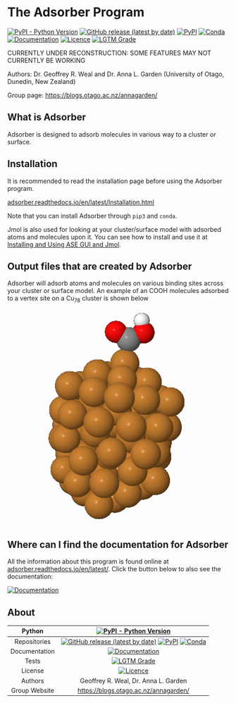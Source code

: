 # The Adsorber Program

[![PyPI - Python Version](https://img.shields.io/pypi/pyversions/Adsorber)](https://docs.python.org/3/)
[![GitHub release (latest by date)](https://img.shields.io/github/v/release/GardenGroupUO/Adsorber)](https://github.com/GardenGroupUO/Adsorber)
[![PyPI](https://img.shields.io/pypi/v/Adsorber)](https://pypi.org/project/Adsorber/)
[![Conda](https://img.shields.io/conda/v/gardengroupuo/adsorber)](https://anaconda.org/GardenGroupUO/adsorber)
[![Documentation](https://img.shields.io/badge/Docs-click%20here-brightgreen)](https://adsorber.readthedocs.io/en/latest/)
[![Licence](https://img.shields.io/github/license/GardenGroupUO/Adsorber)](https://www.gnu.org/licenses/agpl-3.0.en.html)
[![LGTM Grade](https://img.shields.io/lgtm/grade/python/github/GardenGroupUO/Adsorber)](https://lgtm.com/projects/g/GardenGroupUO/Adsorber/context:python)

CURRENTLY UNDER RECONSTRUCTION: SOME FEATURES MAY NOT CURRENTLY BE WORKING

Authors: Dr. Geoffrey R. Weal and Dr. Anna L. Garden (University of Otago, Dunedin, New Zealand)

Group page: https://blogs.otago.ac.nz/annagarden/

## What is Adsorber

Adsorber is designed to adsorb molecules in various way to a cluster or surface. 

## Installation

It is recommended to read the installation page before using the Adsorber program. 

[adsorber.readthedocs.io/en/latest/Installation.html](https://adsorber.readthedocs.io/en/latest/Installation.html)

Note that you can install Adsorber through ``pip3`` and ``conda``. 

Jmol is also used for looking at your cluster/surface model with adsorbed atoms and molecules upon it. You can see how to install and use it at [Installing and Using ASE GUI and Jmol](https://adsorber.readthedocs.io/en/latest/External_programs_that_will_be_useful_to_install_for_using_Adsorber.html). 

## Output files that are created by Adsorber

Adsorber will adsorb atoms and molecules on various binding sites across your cluster or surface model. An example of an COOH molecules adsorbed to a vertex site on a Cu<sub>78</sub> cluster is shown below

<p align="center">
	<img src="https://github.com/GardenGroupUO/Adsorber/blob/main/Documentation/source/Images/COOH_site_1_rotation_0.png">
</p>

## Where can I find the documentation for Adsorber

All the information about this program is found online at [adsorber.readthedocs.io/en/latest/](https://adsorber.readthedocs.io/en/latest/). Click the button below to also see the documentation: 

[![Documentation](https://img.shields.io/badge/Docs-click%20here-brightgreen)](https://adsorber.readthedocs.io/en/latest/)

## About

<div align="center">

| Python | [![PyPI - Python Version](https://img.shields.io/pypi/pyversions/Adsorber)](https://docs.python.org/3/) | 
|:----------------------:|:-------------------------------------------------------------:|
| Repositories | [![GitHub release (latest by date)](https://img.shields.io/github/v/release/GardenGroupUO/Adsorber)](https://github.com/GardenGroupUO/Adsorber) [![PyPI](https://img.shields.io/pypi/v/Adsorber)](https://pypi.org/project/Adsorber/) [![Conda](https://img.shields.io/conda/v/gardengroupuo/adsorber)](https://anaconda.org/GardenGroupUO/adsorber) |
| Documentation | [![Documentation](https://img.shields.io/badge/Docs-click%20here-brightgreen)](https://adsorber.readthedocs.io/en/latest/) | 
| Tests | [![LGTM Grade](https://img.shields.io/lgtm/grade/python/github/GardenGroupUO/Adsorber)](https://lgtm.com/projects/g/GardenGroupUO/Adsorber/context:python)
| License | [![Licence](https://img.shields.io/github/license/GardenGroupUO/Adsorber)](https://www.gnu.org/licenses/agpl-3.0.en.html) |
| Authors | Geoffrey R. Weal, Dr. Anna L. Garden |
| Group Website | https://blogs.otago.ac.nz/annagarden/ |

</div>
